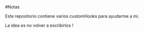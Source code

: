 #Notas

Este repositorio contiene varios customHooks para ayudarme a mi.

La idea es no volver a escribirlos ! 